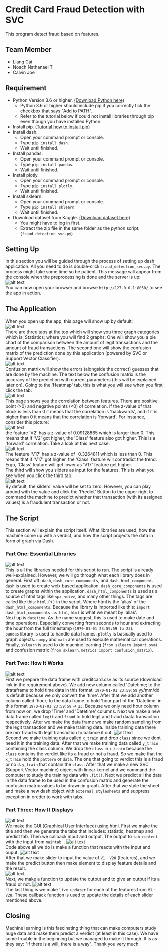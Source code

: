 # Credit Card Fraud Detection with SVC
This program detect fraud based on features.

## Team Member
- Liang Cai
- Noach Nathanael T
- Calvin Joe 

## Requirement
- Python Version 3.6 or higher. [(Download Python here)](https://www.python.org/downloads/)
	- Python 3.6 or higher should include pip if you correctly tick the checkbox that says "Add to PATH".
	- Refer to the tutorial below if could not install libraries through pip even though you have 	installed Python.
- Install pip. [(Tutorial how to Install pip)](https://www.makeuseof.com/tag/install-pip-for-python/)
- Install dash. 
	- Open your command prompt or console.
	- Type `pip install dash`.
	- Wait until finished.
- Install pandas.
	- Open your command prompt or console.
	- Type `pip install pandas`.
	- Wait until finished.
- Install plotly.
	- Open your command prompt or console.
	- Type `pip install plotly`.
	- Wait until finished.
- Install sklearn.
	- Open your command prompt or console.
	- Type `pip install sklearn`.
	- Wait until finished.
- Download dataset from Kaggle. [(Download dataset here)](https://www.kaggle.com/mlg-ulb/creditcardfraud/downloads/creditcardfraud.zip/3)
	- You might have to log in first. 
	- Extract the zip file in the same folder as the python script. (`fraud_detection_svc.py`)
	
## Setting Up 
In this section you will be guided through the process of setting up dash application. All you need to do is double-click `fraud_detection_svc.py`. The process might take some time so be patient. This message will appear from the console when the preprocessing is done and the server is up:\
![alt text](https://i.imgur.com/XyXQ8B4.png "Server already set up")\
You can now open your browser and browse `http://127.0.0.1:8050/` to see the app in action.

## The Application
When you open up the app, this page will show up by default:\
![alt text](https://i.imgur.com/wYGnmy5.png "Application default page")\
There are three tabs at the top which will show you three graph categories which is: Statistics; where you will find 2 graphs: One will show you a pie chart of the comparison between the amount of legit transactions and the amount of fraud transactions. The second one will show the confusion matrix of the prediction done by this application (powered by SVC or Support Vector Classifier).\
![alt text](https://i.imgur.com/XP9Qx6j.png "Confusion Matrix and Prediction Accuracy")\
Confusion matrix will show the errors (alongside the correct) guesses that are done by the machine. The text below the confusion matrix is the accuracy of the prediction with current parameters (this will be explained later on). Going to the 'Heatmap' tab, this is what you will see when you first click the tab:\
![alt text](https://i.imgur.com/VXSsERZ.png "'Heatmap' tab page")\
This page shows you the correlation between features. There are positive point (>0) and negative points (\<0) of correlation. If the z-value of that block is less than 0 it means that the correlation is 'backwards', and if it is higher than 0 it means that the correlation is 'forward'. For instance, consider this picture:\
![alt text](https://i.imgur.com/U04tryO.png)\
the feature 'V2' has a z-value of 0.09128865 which is larger than 0. This means that if 'V2' got higher, the 'Class' feature also got higher. This is a 'forward' correlation. Take a look at this next case:\
![alt text](https://i.imgur.com/GEYJgEm.png)\
The feature 'V17' has a z-value of -0.3264811 which is less than 0. This means that if 'V17' got higher, the 'Class' feature will contradict the trend. Ergo, 'Class' feature will get lower as 'V17' feature get higher.\
The third will show you sliders as input for the features. This is what you see when you click the third tab:\
![alt text](https://i.imgur.com/xUjf2q1.png)\
By default, the silders' value will be set to zero. However, you can play around with the value and click the 'Predict' Button to the upper right to command the machine to predict whether that transaction (with its assigned values) is a fraudulent transaction or not.

## The Script
This section will explain the script itself. What libraries are used, how the machine come up with a verdict, and how the script projects the data in form of graph via Dash.
### Part One: Essential Libraries
![alt text](https://i.imgur.com/rPabp5r.png)\
This is all the libraries needed for this script to run. The script is already well-explained. However, we will go through what each library does in general. First off: `dash`, `dash_core_components`, and `dash_html_component`. `dash` is used to create web-based application. `dash_core_components` is used to create graphs within the application. `dash_html_components` is used as a source of html tags like `<p>`, `<div>`, and many other things. The tags are called like this: `html.P()` in the script. Where html is the 'alias' of the `dash_html_components`. Because the library is imported like this: `import dash_html_components as html`, `html` is what we meant by 'alias'.\
Next up is `datetime`. As the name suggest, this is used to make date and time operations. Especially converting from seconds to hour and extracting the hour from the full timestamp (`1970-01-01 23:59:59 to 23`).\
`pandas` library is used to handle data frames. `plotly` is basically used to graph objects. `numpy` and `math` are used to execute mathematical operations. Finally, `sklearn` is used to do machine learning (`from sklearn import svm`) and confusion matrix (`from sklearn.metrics import confusion_matrix`).
### Part Two: How It Works
![alt text](https://i.imgur.com/BMOODQi.png)\
First we prepare the data frame with creditcard.csv as its source (download link in the requirement above). We add new column called 'Datetime; to the drataframe to hold time data in this format: `1970-01-01 23:59:59` yy/mm/dd is default because we only convert the 'time'. After that we add another column called 'hour; to the data frame to hold 'hour part of the 'Datetime' in this format `1970-01-01 23:59:59` -> `23`. Because we only need hour column from now on, we drop 'Time' and 'Datetime' columns. Next we make a new data frame called `legit` and `fraud` to hold legit and fraud daata transaction respectively. After we make the data frame we make random sampling  from the legit transaction and we make training data. Inside training data there are mix fraud with legit transaction to balance it out.
![alt text](https://i.imgur.com/RSZevDb.png)\
Second we make training data called `x_train` and drop `class` since we dont need it in the training data. After that we make training data called `y_train` containing the class column. We drop the `class` in `x_train` because the `class` contains the verdict like its a fraud or not a fraud. So we make that the `x_train` hold the `pattern` or `data`. The one that going to verdict this is a fraud or no is `y_train` that contain the `class`. After that we make a new SVC (Support Vector machine) object with linear kernel and we command the computer to study the training data with `.fit()`. Next we predict all the data in the data frame to be used in the confusion matrix and generate the confusion matrix values to be drawn in graph. After that we style the sheet and make a new dash object with `external_stylesheets` and suppress exception in oreder to work with tabs.
### Part Three: How It Displays
![alt text](https://i.imgur.com/XU2BQHl.png)\
We make the GUI (Graphical User Interface) using html. First we make the title and then we generate the tabs that includes: statistic, heatmap and predict tab. Then we callback input and output. The output to `tab-content` with the input from `maintab	`. 
![alt text](https://i.imgur.com/E8J5xDl.png)\
Code above all we do is make a function that reacts with the input and ouput.
![alt text](https://i.imgur.com/3PDtNAT.png)\
After that we make slider to input the value of `V1` - `V28` (features), and we make the predict button then make element to display feature details and the result.\
![alt text](https://i.imgur.com/d7vRSRA.png)\
Next, we make a function to update the output and to give an output if its a fraud or not.
![alt text](https://i.imgur.com/Vb0QIos.png)\
The last thing is we make `live updater` for each of the features from `V1` - `V28`. These callback function is used to update the details of each slider mentioned above.


## Closing
Machine learning is this fascinating thing that can make computers study huge data and make them predict a verdict (at least in this case). We have some trouble in the beginning but we managed to make it through. It is as they say: "If there is a will, there is a way". Thank you very much.
